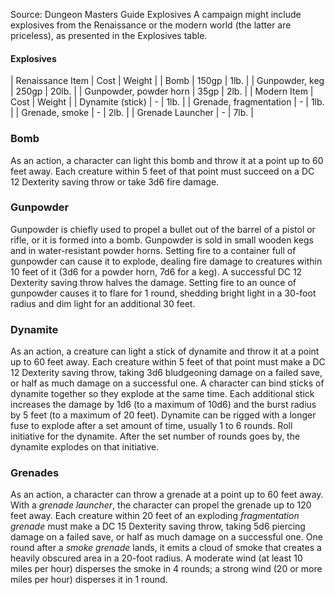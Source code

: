 Source: Dungeon Masters Guide
Explosives
A campaign might include explosives from the Renaissance or the modern world (the latter are priceless), as presented in the Explosives table.
#### Explosives
| Renaissance Item | Cost | Weight |
| Bomb | 150gp | 1lb. |
| Gunpowder, keg | 250gp | 20lb. |
| Gunpowder, powder horn | 35gp | 2lb. |
| Modern Item | Cost | Weight |
| Dynamite (stick) | - | 1lb. |
| Grenade, fragmentation | - | 1lb. |
| Grenade, smoke | - | 2lb. |
| Grenade Launcher | - | 7lb. |
### Bomb
As an action, a character can light this bomb and throw it at a point up to 60 feet away. Each creature within 5 feet of that point must succeed on a DC 12 Dexterity saving throw or take 3d6 fire damage.
### Gunpowder
Gunpowder is chiefly used to propel a bullet out of the barrel of a pistol or rifle, or it is formed into a bomb. Gunpowder is sold in small wooden kegs and in water-resistant powder horns.
Setting fire to a container full of gunpowder can cause it to explode, dealing fire damage to creatures within 10 feet of it (3d6 for a powder horn, 7d6 for a keg). A successful DC 12 Dexterity saving throw halves the damage. Setting fire to an ounce of gunpowder causes it to flare for 1 round, shedding bright light in a 30-foot radius and dim light for an additional 30 feet.
### Dynamite
As an action, a creature can light a stick of dynamite and throw it at a point up to 60 feet away. Each creature within 5 feet of that point must make a DC 12 Dexterity saving throw, taking 3d6 bludgeoning damage on a failed save, or half as much damage on a successful one.
A character can bind sticks of dynamite together so they explode at the same time. Each additional stick increases the damage by 1d6 (to a maximum of 10d6) and the burst radius by 5 feet (to a maximum of 20 feet).
Dynamite can be rigged with a longer fuse to explode after a set amount of time, usually 1 to 6 rounds. Roll initiative for the dynamite. After the set number of rounds goes by, the dynamite explodes on that initiative.
### Grenades
As an action, a character can throw a grenade at a point up to 60 feet away. With a *grenade launcher*, the character can propel the grenade up to 120 feet away.
Each creature within 20 feet of an exploding *fragmentation grenade* must make a DC 15 Dexterity saving throw, taking 5d6 piercing damage on a failed save, or half as much damage on a successful one.
One round after a *smoke grenade* lands, it emits a cloud of smoke that creates a heavily obscured area in a 20-foot radius. A moderate wind (at least 10 miles per hour) disperses the smoke in 4 rounds; a strong wind (20 or more miles per hour) disperses it in 1 round.